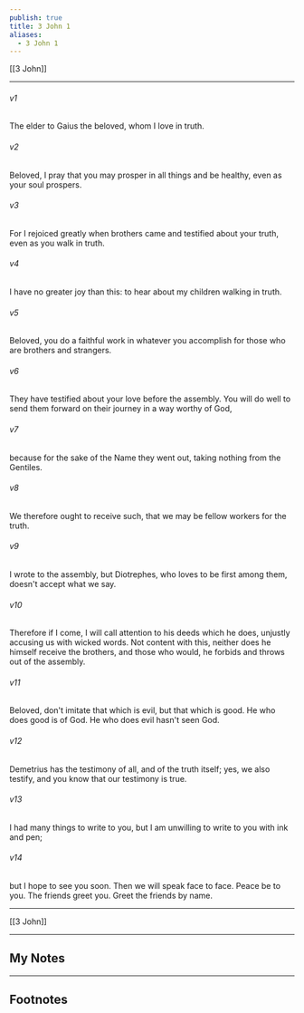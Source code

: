 ```yaml
---
publish: true
title: 3 John 1
aliases:
  - 3 John 1
---
```


[[3 John]]
***



###### v1 
The elder to Gaius the beloved, whom I love in truth. 

###### v2 
Beloved, I pray that you may prosper in all things and be healthy, even as your soul prospers. 

###### v3 
For I rejoiced greatly when brothers came and testified about your truth, even as you walk in truth. 

###### v4 
I have no greater joy than this: to hear about my children walking in truth. 

###### v5 
Beloved, you do a faithful work in whatever you accomplish for those who are brothers and strangers. 

###### v6 
They have testified about your love before the assembly. You will do well to send them forward on their journey in a way worthy of God, 

###### v7 
because for the sake of the Name they went out, taking nothing from the Gentiles. 

###### v8 
We therefore ought to receive such, that we may be fellow workers for the truth. 

###### v9 
I wrote to the assembly, but Diotrephes, who loves to be first among them, doesn't accept what we say. 

###### v10 
Therefore if I come, I will call attention to his deeds which he does, unjustly accusing us with wicked words. Not content with this, neither does he himself receive the brothers, and those who would, he forbids and throws out of the assembly. 

###### v11 
Beloved, don't imitate that which is evil, but that which is good. He who does good is of God. He who does evil hasn't seen God. 

###### v12 
Demetrius has the testimony of all, and of the truth itself; yes, we also testify, and you know that our testimony is true. 

###### v13 
I had many things to write to you, but I am unwilling to write to you with ink and pen; 

###### v14 
but I hope to see you soon. Then we will speak face to face. Peace be to you. The friends greet you. Greet the friends by name.

***
[[3 John]]

---
## My Notes

---
## Footnotes